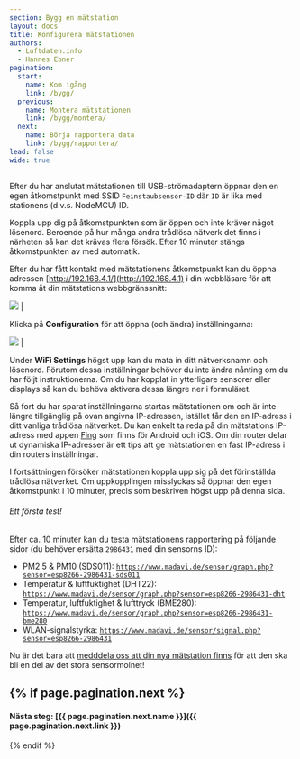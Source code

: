 ```yaml
---
section: Bygg en mätstation
layout: docs
title: Konfigurera mätstationen
authors:
  - Luftdaten.info
  - Hannes Ebner
pagination:
  start:
    name: Kom igång
    link: /bygg/
  previous:
    name: Montera mätstationen
    link: /bygg/montera/
  next:
    name: Börja rapportera data
    link: /bygg/rapportera/
lead: false
wide: true
---
```

Efter du har anslutat mätstationen till USB-strömadaptern öppnar den en egen åtkomstpunkt med SSID `Feinstaubsensor-ID` där `ID` är lika med stationens (d.v.s. NodeMCU) ID. 

Koppla upp dig på åtkomstpunkten som är öppen och inte kräver något lösenord. Beroende på hur många andra trådlösa nätverk det finns i närheten så kan det krävas flera försök. Efter 10 minuter stängs åtkomstpunkten av med automatik.

Efter du har fått kontakt med mätstationens åtkomstpunkt kan du öppna adressen [http://192.168.4.1/](http://192.168.4.1) i din webbläsare för att komma åt din mätstations webbgränssnitt:

![](../img/konfigurera_1.png) | &nbsp;

Klicka på **Configuration** för att öppna (och ändra) inställningarna:

![](../img/konfigurera_2.png) | &nbsp;

Under **WiFi Settings** högst upp kan du mata in ditt nätverksnamn och lösenord. Förutom dessa inställningar behöver du inte ändra nånting om du har följt instruktionerna. Om du har kopplat in ytterligare sensorer eller displays så kan du behöva aktivera dessa längre ner i formuläret.

Så fort du har sparat inställningarna startas mätstationen om och är inte längre tillgänglig på ovan angivna IP-adressen, istället får den en IP-adress i ditt vanliga trådlösa nätverket. Du kan enkelt ta reda på din mätstations IP-adress med appen [Fing](https://www.fing.io/) som finns för Android och iOS. Om din router delar ut dynamiska IP-adresser är ett tips att ge mätstationen en fast IP-adress i din routers inställningar.

I fortsättningen försöker mätstationen koppla upp sig på det förinställda trådlösa nätverket. Om uppkopplingen misslyckas så öppnar den egen åtkomstpunkt i 10 minuter, precis som beskriven högst upp på denna sida.

<div class="note">
  <h6>Ett första test!</h6>
  <p>Efter ca. 10 minuter kan du testa mätstationens rapportering på följande sidor (du behöver ersätta <code>2986431</code> med din sensorns ID):
  <ul>
  <li>PM2.5 &amp; PM10 (SDS011): <a href="https://www.madavi.de/sensor/graph.php?sensor=esp8266-2986431-sds011" target="_blank"><code>https://www.madavi.de/sensor/graph.php?sensor=esp8266-2986431-sds011</code></a></li>
  <li>Temperatur &amp; luftfuktighet (DHT22): <a href="https://www.madavi.de/sensor/graph.php?sensor=esp8266-2986431-dht" target="_blank"><code>https://www.madavi.de/sensor/graph.php?sensor=esp8266-2986431-dht</code></a></li>
  <li>Temperatur, luftfuktighet &amp; lufttryck (BME280): <a href="https://www.madavi.de/sensor/graph.php?sensor=esp8266-2986431-dht" target="_blank"><code>https://www.madavi.de/sensor/graph.php?sensor=esp8266-2986431-bme280</code></a></li>
  <li>WLAN-signalstyrka: <a href="https://www.madavi.de/sensor/signal.php?sensor=esp8266-2986431" target="_blank"><code>https://www.madavi.de/sensor/signal.php?sensor=esp8266-2986431</code></a></li>
  </ul>
  </p>
</div>

Nu är det bara att [medddela oss att din nya mätstation finns](../rapportera) för att den ska bli en del av det stora sensormolnet!

{% if page.pagination.next %}
---
#### Nästa steg: [{{ page.pagination.next.name }}]({{ page.pagination.next.link }})
{% endif %}
